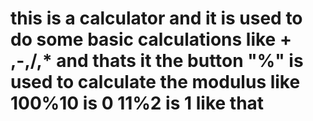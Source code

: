 #  this is a calculator and it is used to do some basic calculations like + ,-,/,* and thats it the button "%" is used to calculate the modulus like 100%10 is 0 11%2 is 1 like that 